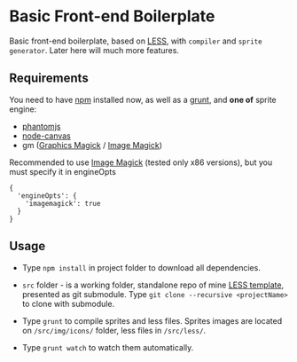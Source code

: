 Basic Front-end Boilerplate
===========================

Basic front-end boilerplate, based on [LESS][l], with `compiler` and `sprite generator`.
Later here will much more features.

Requirements
------------

You need to have [npm][0] installed now, as well as a [grunt][1], and **one of** sprite engine:
 - [phantomjs][2]
 - [node-canvas][3]
 - gm ([Graphics Magick][4] / [Image Magick][5])

Recommended to use [Image Magick][5] (tested only x86 versions), but you must specify it in engineOpts

    {
      'engineOpts': {
        'imagemagick': true
      }
    }


Usage
-----

 - Type `npm install` in project folder to download all dependencies.

 - `src` folder - is a working folder, standalone repo of mine [LESS template][less], presented as git submodule.
 Type `git clone --recursive <projectName>` to clone with submodule.

 - Type `grunt` to compile sprites and less files.
 Sprites images are located on `/src/img/icons/` folder, less files in `/src/less/`.

 - Type `grunt watch` to watch them automatically.

[less]: https://github.com/Yaneraz/less
[l]: http://lesscss.org/
[0]: http://nodejs.org/download/
[1]: http://gruntjs.com/getting-started
[2]: http://phantomjs.org/
[3]: https://github.com/learnboost/node-canvas
[4]: http://www.graphicsmagick.org/
[5]: http://imagemagick.org/script/index.php

